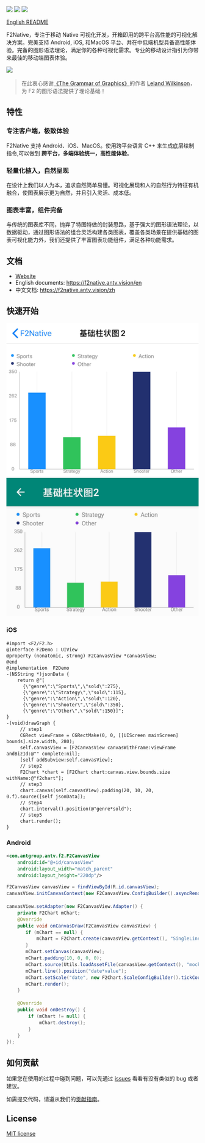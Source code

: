 ![](https://gw.alipayobjects.com/mdn/rms_04a9e5/afts/img/A*sK26T47j3tEAAAAAAAAAAAAAARQnAQ)
![](https://img.shields.io/badge/language-c++-red.svg) ![](https://img.shields.io/badge/license-MIT-000000.svg)

[English README](./README_en.md)

F2Native，专注于移动 Native 可视化开发，开箱即用的跨平台高性能的可视化解决方案。完美支持 Android, iOS, 和MacOS 平台、并在中低端机型具备高性能体验。完备的图形语法理论，满足你的各种可视化需求。专业的移动设计指引为你带来最佳的移动端图表体验。

![](https://gw.alipayobjects.com/mdn/rms_04a9e5/afts/img/A*kWF0TYboysoAAAAAAAAAAAAAARQnAQ)
> 在此衷心感谢[《The Grammar of Graphics》](https://www.cs.uic.edu/~wilkinson/TheGrammarOfGraphics/GOG.html)的作者 [Leland Wilkinson](https://en.wikipedia.org/wiki/Leland_Wilkinson)，为 F2 的图形语法提供了理论基础！


## 特性

### 专注客户端，极致体验

F2Native 支持 Android、iOS、MacOS。使用跨平台语言 C++ 来生成底层绘制指令,可以做到 **跨平台，多端体验统一，高性能体验**。

### 轻量化植入，自然呈现
在设计上我们以人为本，追求自然简单易懂。可视化展现和人的自然行为特征有机融合，使图表展示更为自然，并且引入灵活、成本低。

### 图表丰富，组件完备
与传统的图表库不同，抛弃了特图特做的封装思路，基于强大的图形语法理论，以数据驱动，通过图形语法的组合灵活构建各类图表，覆盖各类场景在提供基础的图表可视化能力外，我们还提供了丰富图表功能组件，满足各种功能需求。



## 文档

* [Website](https://f2native.antv.vision/)
* English documents: https://f2native.antv.vision/en
* 中文文档: https://f2native.antv.vision/zh

## 快速开始
![iOS示例](docs/images/ios_barchart.jpg) ![Android示例](docs/images/android_barchart.jpg)
### iOS

```obj-c
#import <F2/F2.h>
@interface F2Demo : UIView
@property (nonatomic, strong) F2CanvasView *canvasView;
@end
@implementation  F2Demo
-(NSString *)jsonData {
    return @"[
      {\"genre\":\"Sports\",\"sold\":275},
      {\"genre\":\"Strategy\",\"sold\":115},
      {\"genre\":\"Action\",\"sold\":120},
      {\"genre\":\"Shooter\",\"sold\":350},
      {\"genre\":\"Other\",\"sold\":150}]";
}
-(void)drawGraph {
     // step1
     CGRect viewFrame = CGRectMake(0, 0, [[UIScreen mainScreen] bounds].size.width, 280);
     self.canvasView = [F2CanvasView canvasWithFrame:viewFrame andBizId:@"" complete:nil];
     [self addSubview:self.canvasView];
     // step2
     F2Chart *chart = [F2Chart chart:canvas.view.bounds.size withName:@"f2chart"];
     // step3
     chart.canvas(self.canvasView).padding(20, 10, 20, 0.f).source([self jsonData]);
     // step4
     chart.interval().position(@"genre*sold");
     // step5
     chart.render();
}
```


### Android

```xml
<com.antgroup.antv.f2.F2CanvasView
    android:id="@+id/canvasView"
    android:layout_width="match_parent"
    android:layout_height="220dp"/>
```

```java
F2CanvasView canvasView = findViewById(R.id.canvasView);
canvasView.initCanvasContext(new F2CanvasView.ConfigBuilder().asyncRender(true).build());

canvasView.setAdapter(new F2CanvasView.Adapter() {
    private F2Chart mChart;
    @Override
    public void onCanvasDraw(F2CanvasView canvasView) {
       if (mChart == null) {
           mChart = F2Chart.create(canvasView.getContext(), "SingleLineChart_1", canvasView.getWidth(), canvasView.getHeight());
       }
       mChart.setCanvas(canvasView);
       mChart.padding(10, 0, 0, 0);
       mChart.source(Utils.loadAssetFile(canvasView.getContext(), "mockData_singleLineChart.json"));
       mChart.line().position("date*value");
       mChart.setScale("date", new F2Chart.ScaleConfigBuilder().tickCount(3));
       mChart.render(); 
    }

    @Override
    public void onDestroy() {
        if (mChart != null) {
            mChart.destroy();
        }
    }
});
```

## 如何贡献

如果您在使用的过程中碰到问题，可以先通过 [issues]() 看看有没有类似的 bug 或者建议。

如需提交代码，请遵从我们的[贡献指南](./CONTRIBUTING.md)。

## License
[MIT license](./LICENSE)
